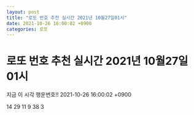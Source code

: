 ```yaml
---
layout: post
title: "로또 번호 추천 실시간 2021년 10월27일01시"
date: 2021-10-26 16:00:02 +0900
categories: 로또
---
```


# 로또 번호 추천 실시간 2021년 10월27일01시

지금 이 시각 행운번호!! 2021-10-26 16:00:02 +0900

 14  29  11  9  38  3 

